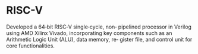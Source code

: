 # RISC-V
Developed a 64‐bit RISC‐V single‐cycle, non‐ pipelined processor in Verilog using AMD Xilinx Vivado, incorporating key components such as an Arithmetic Logic Unit (ALU), data memory, re‐ gister file, and control unit for core functionalities.
